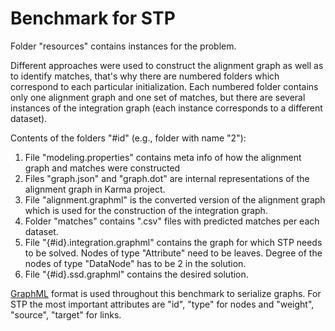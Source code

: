 # Benchmark for STP

Folder "resources" contains instances for the problem.

Different approaches were used to construct the alignment graph as well as to identify matches, that's why there are numbered folders which correspond to each particular initialization.
Each numbered folder contains only one alignment graph and one set of matches, but there are several instances of the integration graph (each instance corresponds to a different dataset).

Contents of the folders "#id" (e.g., folder with name "2"):

1. File "modeling.properties" contains meta info of how the alignment graph and matches were constructed
2. Files "graph.json" and "graph.dot" are internal representations of the alignment graph in Karma project.
3. File "alignment.graphml" is the converted version of the alignment graph which is used for the construction of the integration graph.
4. Folder "matches" contains ".csv" files with predicted matches per each dataset.
5. File "{#id}.integration.graphml" contains the graph for which STP needs to be solved.
    Nodes of type "Attribute" need to be leaves.
    Degree of the nodes of type "DataNode" has to be 2 in the solution.
6. File "{#id}.ssd.graphml" contains the desired solution.

[GraphML](http://graphml.graphdrawing.org/) format is used throughout this benchmark to serialize graphs.
For STP the most important attributes are "id", "type" for nodes and "weight", "source", "target" for links.